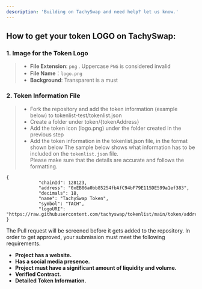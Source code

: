 ```yaml
---
description: 'Building on TachySwap and need help? let us know.'
---
```


## How to get your token LOGO on TachySwap:

### 1. Image for the Token Logo <a id="1-image-for-the-token-logo"></a>

> * **File Extension**: `png` . Uppercase `PNG` is considered invalid
> * **File Name**：`logo.png`
> * **Background**: Transparent is a must
### 2. Token Information File <a id="2-token-information-file"></a>

> * Fork the repository and add the token information (example below) to tokenlist-test/tokenlist.json
> * Create a folder under token/{tokenAddress}
> * Add the token icon (logo.png) under the folder created in the previous step
> * Add the token information in the tokenlist.json file, in the format shown below
The sample below shows what information has to be included on the `tokenlist.json` file.  
Please make sure that the details are accurate and follows the formatting.

```
{
            "chainId": 128123,
            "address": "0xEB86a0bb85254fbAfC94bF79E115DE599a1ef383",
            "decimals": 18,
            "name": "TachySwap Token",
            "symbol": "TACH",
            "logoURI": "https://raw.githubusercontent.com/tachyswap/tokenlist/main/token/addresses/0xEB86a0bb85254fbAfC94bF79E115DE599a1ef383/logo.png"
}
``` 

The Pull request will be screened before it gets added to the repository. In order to get approved, your submission must meet the following requirements.

* **Project has a website.**
* **Has a social media presence.**
* **Project must have a significant amount of liquidity and volume.**
* **Verified Contract.**
* **Detailed Token Information.**
